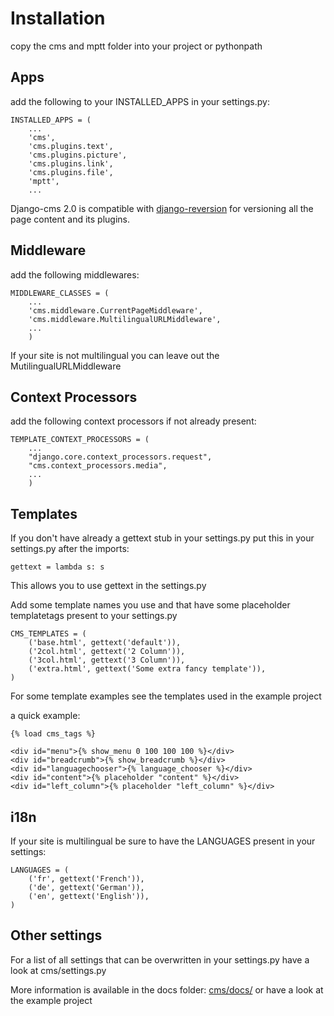 Installation
============

copy the cms and mptt folder into your project or pythonpath

Apps
----

add the following to your INSTALLED_APPS in your settings.py:

	INSTALLED_APPS = (
 		...
    	'cms',
    	'cms.plugins.text',
    	'cms.plugins.picture',
		'cms.plugins.link',
		'cms.plugins.file',
    	'mptt',
    	...
    
Django-cms 2.0 is compatible with [django-reversion](http://code.google.com/p/django-reversion/) for versioning all the page content and its plugins.

Middleware
----------

add the following middlewares:

	MIDDLEWARE_CLASSES = (
    	...
    	'cms.middleware.CurrentPageMiddleware',
    	'cms.middleware.MultilingualURLMiddleware',
    	...
    	)
    
If your site is not multilingual you can leave out the MutilingualURLMiddleware

Context Processors
------------------
add the following context processors if not already present:

	TEMPLATE_CONTEXT_PROCESSORS = (
    	...
    	"django.core.context_processors.request",
    	"cms.context_processors.media",
    	...
    	)

Templates
---------


If you don't have already a gettext stub in your settings.py put this in your settings.py after the imports:

	gettext = lambda s: s
	
This allows you to use gettext in the settings.py

Add some template names you use and that have some placeholder templatetags present to your settings.py
	
	CMS_TEMPLATES = (
    	('base.html', gettext('default')),
    	('2col.html', gettext('2 Column')),
    	('3col.html', gettext('3 Column')),
    	('extra.html', gettext('Some extra fancy template')),
	)
	
For some template examples see the templates used in the example project

a quick example:

	{% load cms_tags %}

	<div id="menu">{% show_menu 0 100 100 100 %}</div> 
	<div id="breadcrumb">{% show_breadcrumb %}</div>
	<div id="languagechooser">{% language_chooser %}</div>
	<div id="content">{% placeholder "content" %}</div>
	<div id="left_column">{% placeholder "left_column" %}</div>
    
i18n
----

If your site is multilingual be sure to have the LANGUAGES present in your settings:

	LANGUAGES = (
    	('fr', gettext('French')),
    	('de', gettext('German')),
    	('en', gettext('English')),
	)

Other settings
--------------

For a list of all settings that can be overwritten in your settings.py have a look at cms/settings.py

More information is available in the docs folder: [cms/docs/](http://github.com/digi604/django-cms-2.0/tree/master/cms/docs)
or have a look at the example project


